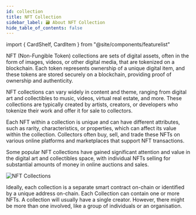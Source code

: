 ```yaml
---
id: collection
title: NFT Collection
sidebar_label: 🗃️ About NFT Collection
hide_table_of_contents: false
---
```


import { CardShelf, CardItem } from "@site/components/featurelist"

NFT (Non-Fungible Token) collections are sets of digital assets, often in the form of images, videos, or other digital media, that are tokenized on a blockchain. Each token represents ownership of a unique digital item, and these tokens are stored securely on a blockchain, providing proof of ownership and authenticity.

NFT collections can vary widely in content and theme, ranging from digital art and collectibles to music, videos, virtual real estate, and more. These collections are typically created by artists, creators, or developers who tokenize their work and offer it for sale to collectors.

Each NFT within a collection is unique and can have different attributes, such as rarity, characteristics, or properties, which can affect its value within the collection. Collectors often buy, sell, and trade these NFTs on various online platforms and marketplaces that support NFT transactions.

Some popular NFT collections have gained significant attention and value in the digital art and collectibles space, with individual NFTs selling for substantial amounts of money in online auctions and sales.

![NFT Collections](/img/guide/collections.png "NFT Collections")

Ideally, each collection is a separate smart contract on-chain or identified by a unique address on-chain. Each Collection can contain one or more NFTs. A collection will usually have a single creator. However, there might be more than one involved, like a group of individuals or an organisation.
